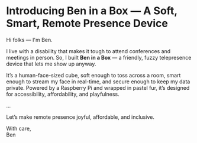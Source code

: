 # Introducing Ben in a Box — A Soft, Smart, Remote Presence Device

Hi folks — I'm Ben.

I live with a disability that makes it tough to attend conferences and meetings in person. So, I built **Ben in a Box** — a friendly, fuzzy telepresence device that lets me show up anyway.

It’s a human-face-sized cube, soft enough to toss across a room, smart enough to stream my face in real-time, and secure enough to keep my data private. Powered by a Raspberry Pi and wrapped in pastel fur, it’s designed for accessibility, affordability, and playfulness.

...

Let’s make remote presence joyful, affordable, and inclusive.

With care,  
Ben
